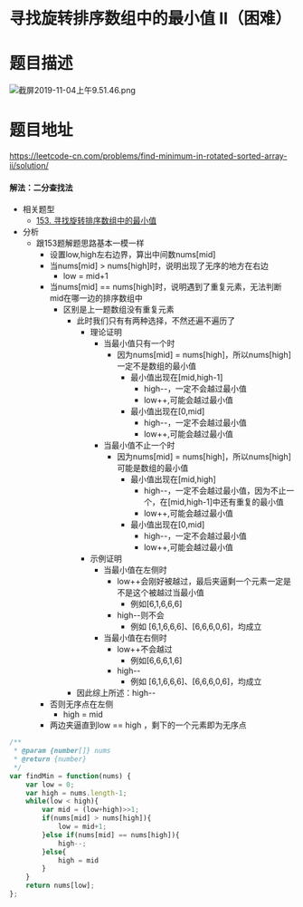 # 寻找旋转排序数组中的最小值 II（困难）
# 题目描述
![截屏2019-11-04上午9.51.46.png](https://pic.leetcode-cn.com/4c8ad961c4aa6bc3b164eac010365380038163761893c7c504385f44dcb2c305-%E6%88%AA%E5%B1%8F2019-11-04%E4%B8%8A%E5%8D%889.51.46.png)
# 题目地址
<https://leetcode-cn.com/problems/find-minimum-in-rotated-sorted-array-ii/solution/>


#### 解法：二分查找法
+ 相关题型
  + [153. 寻找旋转排序数组中的最小值](https://leetcode-cn.com/problems/find-minimum-in-rotated-sorted-array/solution/153-xun-zhao-xuan-zhuan-pai-xu-shu-zu-zhong-de-z-4/) 
+ 分析
  + 跟153题解题思路基本一模一样
    + 设置low,high左右边界，算出中间数nums[mid]
    + 当nums[mid] > nums[high]时，说明出现了无序的地方在右边
        + low = mid+1 
    + 当nums[mid] == nums[high]时，说明遇到了重复元素，无法判断mid在哪一边的排序数组中
      + 区别是上一题数组没有重复元素
        + 此时我们只有有两种选择，不然还遍不遍历了
          + 理论证明
            + 当最小值只有一个时
              + 因为nums[mid] = nums[high]，所以nums[high]一定不是数组的最小值
                + 最小值出现在[mid,high-1]
                  + high--，一定不会越过最小值
                  + low++,可能会越过最小值
                + 最小值出现在[0,mid]
                  + high--，一定不会越过最小值
                  + low++,可能会越过最小值
            + 当最小值不止一个时
              + 因为nums[mid] = nums[high]，所以nums[high]可能是数组的最小值
                + 最小值出现在[mid,high]
                  + high--，一定不会越过最小值，因为不止一个，在[mid,high-1]中还有重复的最小值
                  + low++,可能会越过最小值
                + 最小值出现在[0,mid]
                  + high--，一定不会越过最小值
                  + low++,可能会越过最小值 
          + 示例证明
            + 当最小值在左侧时
              + low++会刚好被越过，最后夹逼剩一个元素一定是不是这个被越过当最小值
                + 例如[6,1,6,6,6] 
              + high--则不会
                + 例如 [6,1,6,6,6]、[6,6,6,0,6]，均成立
            + 当最小值在右侧时
              + low++不会越过
                + 例如[6,6,6,1,6]
              + high--  
                + 例如 [6,1,6,6,6]、[6,6,6,0,6]，均成立
        + 因此综上所述：high-- 
    + 否则无序点在左侧
        + high = mid  
    + 两边夹逼直到low == high ，剩下的一个元素即为无序点  
```javascript
/**
 * @param {number[]} nums
 * @return {number}
 */
var findMin = function(nums) {
    var low = 0;
    var high = nums.length-1;
    while(low < high){
        var mid = (low+high)>>1;
        if(nums[mid] > nums[high]){
            low = mid+1;
        }else if(nums[mid] == nums[high]){
            high--;
        }else{
            high = mid
        }
    }
    return nums[low];
};
```